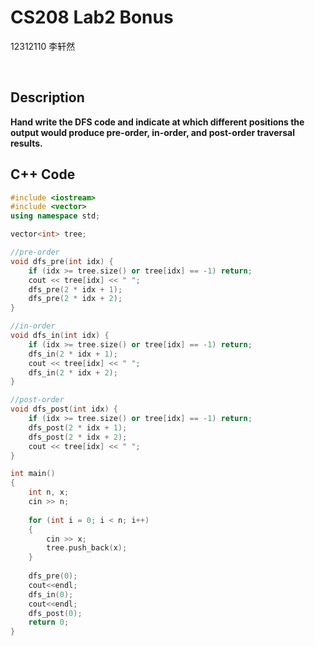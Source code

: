 # CS208 Lab2 Bonus

12312110 李轩然

<br>

## Description

**Hand write the DFS code and indicate at which different positions the output would produce pre-order, in-order, and post-order traversal results.**


## C++ Code
```cpp
#include <iostream>
#include <vector>
using namespace std;

vector<int> tree;

//pre-order
void dfs_pre(int idx) {
    if (idx >= tree.size() or tree[idx] == -1) return;
    cout << tree[idx] << " ";
    dfs_pre(2 * idx + 1);
    dfs_pre(2 * idx + 2);
}

//in-order
void dfs_in(int idx) {
    if (idx >= tree.size() or tree[idx] == -1) return;
    dfs_in(2 * idx + 1);
    cout << tree[idx] << " ";
    dfs_in(2 * idx + 2);
}

//post-order
void dfs_post(int idx) {
    if (idx >= tree.size() or tree[idx] == -1) return;
    dfs_post(2 * idx + 1);
    dfs_post(2 * idx + 2);
    cout << tree[idx] << " ";
}

int main()
{
    int n, x;
    cin >> n;
    
    for (int i = 0; i < n; i++)
    {
        cin >> x;
        tree.push_back(x);
    }
    
    dfs_pre(0);
    cout<<endl;
    dfs_in(0);
    cout<<endl;
    dfs_post(0);
    return 0;
}

```